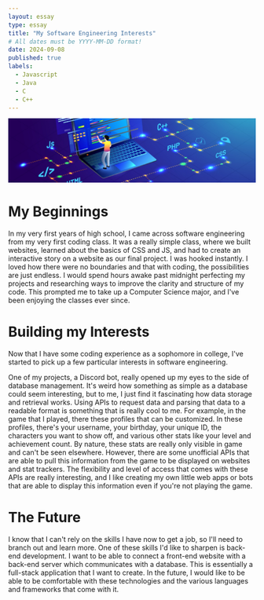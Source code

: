 ```yaml
---
layout: essay
type: essay
title: "My Software Engineering Interests"
# All dates must be YYYY-MM-DD format!
date: 2024-09-08
published: true
labels:
  - Javascript
  - Java
  - C
  - C++
---
```


<img class="img-fluid" src="../img/interests/interests-header.png">

# My Beginnings

In my very first years of high school, I came across software engineering from my very first coding class. It was a really simple class, where we built websites, learned about the basics of CSS and JS, and had to create an interactive story on a website as our final project. I was hooked instantly. I loved how there were no boundaries and that with coding, the possibilities are just endless. I would spend hours awake past midnight perfecting my projects and researching ways to improve the clarity and structure of my code. This prompted me to take up a Computer Science major, and I've been enjoying the classes ever since.

# Building my Interests

Now that I have some coding experience as a sophomore in college, I've started to pick up a few particular interests in software engineering.

One of my projects, a Discord bot, really opened up my eyes to the side of database management. It's weird how something as simple as a database could seem interesting, but to me, I just find it fascinating how data storage and retrieval works. Using APIs to request data and parsing that data to a readable format is something that is really cool to me. For example, in the game that I played, there these profiles that can be customized. In these profiles, there's your username, your birthday, your unique ID, the characters you want to show off, and various other stats like your level and achievement count. By nature, these stats are really only visible in game and can't be seen elsewhere. However, there are some unofficial APIs that are able to pull this information from the game to be displayed on websites and stat trackers. The flexibility and level of access that comes with these APIs are really interesting, and I like creating my own little web apps or bots that are able to display this information even if you're not playing the game.

# The Future

I know that I can't rely on the skills I have now to get a job, so I'll need to branch out and learn more. One of these skills I'd like to sharpen is back-end development. I want to be able to connect a front-end website with a back-end server which communicates with a database. This is essentially a full-stack application that I want to create. In the future, I would like to be able to be comfortable with these technologies and the various languages and frameworks that come with it.